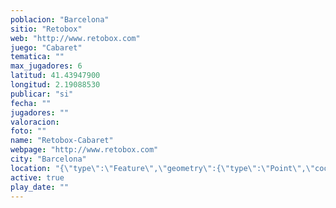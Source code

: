 ```yaml
---
poblacion: "Barcelona"
sitio: "Retobox"
web: "http://www.retobox.com"
juego: "Cabaret"
tematica: ""
max_jugadores: 6
latitud: 41.43947900
longitud: 2.19088530
publicar: "si"
fecha: ""
jugadores: ""
valoracion: 
foto: ""
name: "Retobox-Cabaret"
webpage: "http://www.retobox.com"
city: "Barcelona"
location: "{\"type\":\"Feature\",\"geometry\":{\"type\":\"Point\",\"coordinates\":[\"41,43947900\",\"2,19088530\"]}}"
active: true
play_date: ""
---
```

